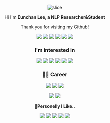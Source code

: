   
<div align=center>

![slice](https://capsule-render.vercel.app/api?type=slice&color=auto&height=200&text=Hi%20there&fontAlign=70&rotate=13&fontAlignY=25&desc=I'm%20Eunchan&descAlign=70.&descAlignY=44)

  
Hi I'm **Eunchan Lee, a NLP Researcher&Student**

Thank you for visiting my Github!

<a href="eunchan789@gmail.com" ><img src="https://img.shields.io/badge/eunchan789@gmail.com-EA4335?style=flat&logo=Gmail&logoColor=white"/></a>
<a href="https://www.linkedin.com/in/eunchan-lee-a21953209/" ><img src="https://img.shields.io/badge/LinkedIn-3178C6?style=flat&logo=LinkedIn&logoColor=white"/></a>
<a href="https://github.com/purang2/purang2/blob/main/cv%20(7).pdf" ><img src="https://img.shields.io/badge/CV-000000?style=flat&logo=AngelList&logoColor=white"/></a>
<a href="https://scholar.google.com/citations?user=stfV6M8AAAAJ" ><img src="https://img.shields.io/badge/Google Scholar-4285F4?style=flat&logo=GoogleScholar&logoColor=white"/></a>
<a href="https://velog.io/@purang2" ><img src="https://img.shields.io/badge/Velog-20C997?style=flat&logo=Velog&logoColor=white"/></a>
<a href="https://www.facebook.com/profile.php?id=100003388221714" ><img src="https://img.shields.io/badge/Facebook-1877F2?style=flat&logo=Facebook&logoColor=white"/></a>

  
### I'm interested in
<img src="https://img.shields.io/badge/Machine Learning-1877F2?style=flat"/>
<img src="https://img.shields.io/badge/Natural Language Processing-39477F?style=flat"/>
<img src="https://img.shields.io/badge/LLM-1877F2?style=flat"/>
<img src="https://img.shields.io/badge/Text/Document/Book Summarization AI-1877F2?style=flat"/>
<img src="https://img.shields.io/badge/Text/Document Evaluation Metric-D71921?style=flat"/>
<img src="https://img.shields.io/badge/Chatbot-E02826?style=flat"/>
  
  
### 👨‍💻 Career

<a href="https://sites.google.com/view/language-intelligence-lab/home?authuser=0" ><img src="https://img.shields.io/badge/UNIST, AI Graduate School, Language & Intelligence Lab-1877F2?style=flat"/></a>
<a href="https://www.sktuniv.com/" ><img src="https://img.shields.io/badge/SKT AI Fellowship 2022-ED1324?style=flat"/></a>
<img src="https://img.shields.io/badge/COLING22 Volunteer Staff-000000?style=flat"/>

<a href="https://knu-brainai.github.io/" ><img src="https://img.shields.io/badge/Kyungpook National University, Brain AI Lab (MS)-005F92?style=flat"/></a>
<a href="https://see.knu.ac.kr/" ><img src="https://img.shields.io/badge/Kyungpook National University, School of Electronic Engineering (BS)-ED1324?style=flat"/></a>

**🎼Personelly I Like..**

<img src="https://img.shields.io/badge/🎧Listen to Band Music (LUCY, Official Hige Dandism, Ha Hyun Sang, NFlying)-20C997?style=flat"/>
<img src="https://img.shields.io/badge/📚Read Books-39477F?style=flat"/>
<img src="https://img.shields.io/badge/🧉Iced Americano (everyday)-1877F2?style=flat"/>
<img src="https://img.shields.io/badge/🎤Singing-39477F?style=flat"/>
<img src="https://img.shields.io/badge/⚽Football-39477F?style=flat"/>


</div>



<!--
**Personelly I Like..🎼**
- Listen to Band Music (*[LUCY](https://www.youtube.com/channel/UCnXwXrQ8KIBoV8k1T3xGznw), [Official Hige Dandism](https://www.youtube.com/@officialhigedandism), and [Ha Hyun-sang](https://www.youtube.com/@HyunSangHA_OFFICIAL)*)
- Read Books
- Iced Americano (everyday)..

-->
